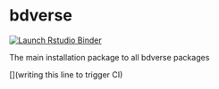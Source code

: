 # bdverse


<!-- badges: start -->
[![Launch Rstudio Binder](http://mybinder.org/badge_logo.svg)](https://mybinder.org/v2/gh/bd-R/bdverse/master?urlpath=rstudio)
<!-- badges: end -->

The main installation package to all bdverse packages

[](writing this line to trigger CI)
